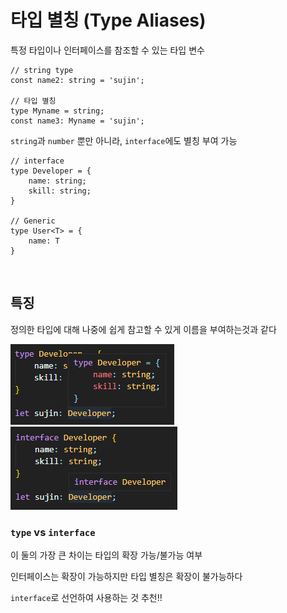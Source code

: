 # 타입 별칭 (Type Aliases)
특정 타입이나 인터페이스를 참조할 수 있는 타입 변수

```tsx
// string type
const name2: string = 'sujin';

// 타입 별칭
type Myname = string;
const name3: Myname = 'sujin';
```

`string`과 `number` 뿐만 아니라, `interface`에도 별칭 부여 가능

```tsx
// interface
type Developer = {
    name: string;
    skill: string;
}

// Generic
type User<T> = {
    name: T
}
```

<br>

## 특징

정의한 타입에 대해 나중에 쉽게 참고할 수 있게 이름을 부여하는것과 같다

![img](./img/typetype.png)
![img](./img/typeinterface.png)

### `type` vs `interface`

이 둘의 가장 큰 차이는 타입의 확장 가능/불가능 여부

인터페이스는 확장이 가능하지만 타입 별칭은 확장이 불가능하다

`interface`로 선언하여 사용하는 것 추천!!